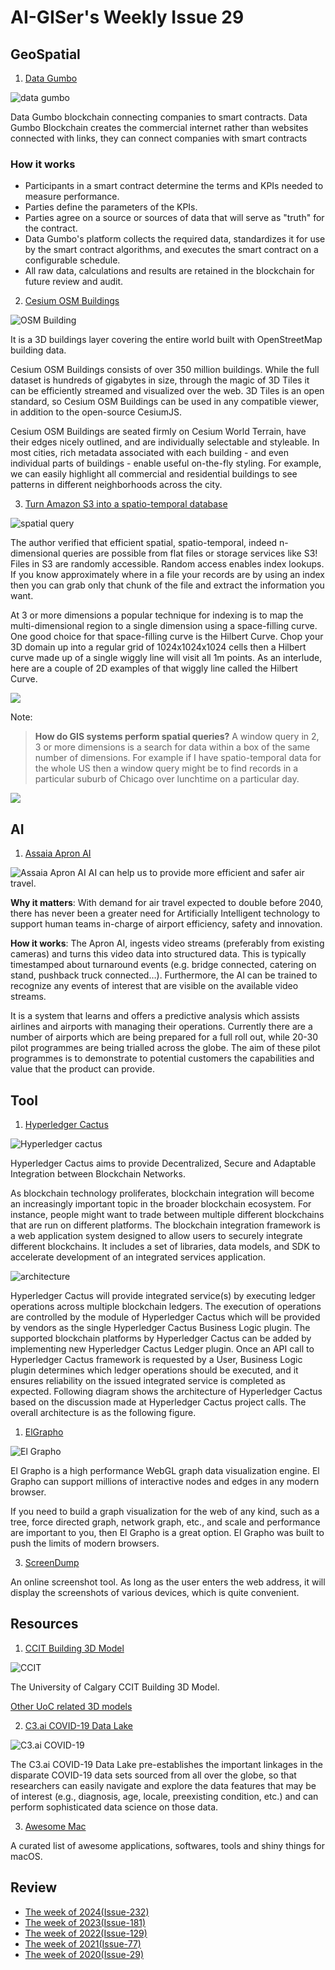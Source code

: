 # AI-GISer's Weekly Issue 29

## GeoSpatial

1. [Data Gumbo](www.datagumbo.com)

![data gumbo](https://static.wixstatic.com/media/ab5a18_b030ff9d99754cf5b3b9f03104010753~mv2.gif)

Data Gumbo blockchain connecting companies to smart contracts. Data Gumbo Blockchain creates the commercial internet rather than websites connected with links, they can connect companies with smart contracts

### **How it works**

- Participants in a smart contract determine the terms and KPIs needed to measure performance.
- Parties define the parameters of the KPIs.
- Parties agree on a source or sources of data that will serve as "truth" for the contract.
- Data Gumbo's platform collects the required data, standardizes it for use by the smart contract algorithms, and executes the smart contract on a configurable schedule.
- All raw data, calculations and results are retained in the blockchain for future review and audit.

2. [Cesium OSM Buildings](https://cesium.com/blog/2020/06/01/cesium-osm-buildings/)

![OSM Building](https://cesium.com/blog/images/2020/05-28/styling.jpg)

It is a 3D buildings layer covering the entire world built with OpenStreetMap building data.

Cesium OSM Buildings consists of over 350 million buildings. While the full dataset is hundreds of gigabytes in size, through the magic of 3D Tiles it can be efficiently streamed and visualized over the web. 3D Tiles is an open standard, so Cesium OSM Buildings can be used in any compatible viewer, in addition to the open-source CesiumJS.

Cesium OSM Buildings are seated firmly on Cesium World Terrain, have their edges nicely outlined, and are individually selectable and styleable. In most cities, rich metadata associated with each building - and even individual parts of buildings - enable useful on-the-fly styling. For example, we can easily highlight all commercial and residential buildings to see patterns in different neighborhoods across the city.

3. [Turn Amazon S3 into a spatio-temporal database](https://towardsdatascience.com/turn-amazon-s3-into-a-spatio-temporal-database-40f1a210e943)

![spatial query](https://miro.medium.com/max/1200/1*-N2fKsu9uoZtdCinCDUxAw.png)

The author verified that efficient spatial, spatio-temporal, indeed n-dimensional queries are possible from flat files or storage services like S3! Files in S3 are randomly accessible. Random access enables index lookups. If you know approximately where in a file your records are by using an index then you can grab only that chunk of the file and extract the information you want.

At 3 or more dimensions a popular technique for indexing is to map the multi-dimensional region to a single dimension using a space-filling curve. One good choice for that space-filling curve is the Hilbert Curve. Chop your 3D domain up into a regular grid of 1024x1024x1024 cells then a Hilbert curve made up of a single wiggly line will visit all 1m points.
As an interlude, here are a couple of 2D examples of that wiggly line called the Hilbert Curve.

![](https://miro.medium.com/max/338/1*ezqzKwY9WlcMLvZcr6Ao0A.png)

Note:

> **How do GIS systems perform spatial queries?**
> A window query in 2, 3 or more dimensions is a search for data within a box of the same number of dimensions. For example if I have spatio-temporal data for the whole US then a window query might be to find records in a particular suburb of Chicago over lunchtime on a particular day.

![](https://miro.medium.com/max/846/1*gBVQrx8BLUKV-Xiqb8ZvYg.png)

## AI

1. [Assaia Apron AI](https://assaia.com/)

![Assaia Apron AI](https://i1.wp.com/techdrive.co/wp-content/uploads/2019/09/screenshot-2019-09-02-at-10.29.04.png?resize=1024%2C483&ssl=1)
AI can help us to provide more efficient and safer air travel.

**Why it matters**: With demand for air travel expected to double before 2040, there has never been a greater need for Artificially Intelligent technology to support human teams in-charge of airport efficiency, safety and innovation.

**How it works**: The Apron AI, ingests video streams (preferably from existing cameras) and turns this video data into structured data. This is typically timestamped about turnaround events (e.g. bridge connected, catering on stand, pushback truck connected…). Furthermore, the AI can be trained to recognize any events of interest that are visible on the available video streams.

It is a system that learns and offers a predictive analysis which assists airlines and airports with managing their operations. Currently there are a number of airports which are being prepared for a full roll out, while 20-30 pilot programmes are being trialled across the globe. The aim of these pilot programmes is to demonstrate to potential customers the capabilities and value that the product can provide.

## Tool

1. [Hyperledger Cactus](https://github.com/hyperledger/cactus)

![Hyperledger cactus](https://github.com/hyperledger/cactus/raw/master/images/HL_Cactus_Logo_Color.png)

Hyperledger Cactus aims to provide Decentralized, Secure and Adaptable Integration between Blockchain Networks.

As blockchain technology proliferates, blockchain integration will become an increasingly important topic in the broader blockchain ecosystem. For instance, people might want to trade between multiple different blockchains that are run on different platforms. The blockchain integration framework is a web application system designed to allow users to securely integrate different blockchains. It includes a set of libraries, data models, and SDK to accelerate development of an integrated services application.

![architecture](https://github.com/hyperledger/cactus/raw/master/whitepaper/architecture-with-plugin-and-routing.png)

Hyperledger Cactus will provide integrated service(s) by executing ledger operations across multiple blockchain ledgers. The execution of operations are controlled by the module of Hyperledger Cactus which will be provided by vendors as the single Hyperledger Cactus Business Logic plugin. The supported blockchain platforms by Hyperledger Cactus can be added by implementing new Hyperledger Cactus Ledger plugin. Once an API call to Hyperledger Cactus framework is requested by a User, Business Logic plugin determines which ledger operations should be executed, and it ensures reliability on the issued integrated service is completed as expected. Following diagram shows the architecture of Hyperledger Cactus based on the discussion made at Hyperledger Cactus project calls. The overall architecture is as the following figure.

1. [ElGrapho](https://github.com/ericdrowell/ElGrapho)

![El Grapho](https://raw.githubusercontent.com/ericdrowell/ElGrapho/master/img/elgrapho-examples.png)

El Grapho is a high performance WebGL graph data visualization engine. El Grapho can support millions of interactive nodes and edges in any modern browser.

If you need to build a graph visualization for the web of any kind, such as a tree, force directed graph, network graph, etc., and scale and performance are important to you, then El Grapho is a great option. El Grapho was built to push the limits of modern browsers.

3. [ScreenDump](https://screendump.techulus.com/)

An online screenshot tool. As long as the user enters the web address, it will display the screenshots of various devices, which is quite convenient.

## Resources

1. [CCIT Building 3D Model](https://3dwarehouse.sketchup.com/model/ff2f7242ef543c75877c3eaabf0f1f40/CCIT-Building)

![CCIT](https://3dwarehouse.sketchup.com/warehouse/v1.0/publiccontent/cffb6cf2-c824-4fcf-9a1e-bc1274ee8773)

The University of Calgary CCIT Building 3D Model.

[Other UoC related 3D models](https://3dwarehouse.sketchup.com/collection/ceee48e54fbb5199877c3eaabf0f1f40/The-University-of-Calgary)

2. [C3.ai COVID-19 Data Lake](https://c3.ai/products/c3-ai-covid-19-data-lake/)

![C3.ai COVID-19 ](https://specials-images.forbesimg.com/imageserve/5ece57cd523e370006886509/960x0.jpg?fit=scale)

The C3.ai COVID-19 Data Lake pre-establishes the important linkages in the disparate COVID-19 data sets sourced from all over the globe, so that researchers can easily navigate and explore the data features that may be of interest (e.g., diagnosis, age, locale, preexisting condition, etc.) and can perform sophisticated data science on those data.

3. [Awesome Mac](https://github.com/jaywcjlove/awesome-mac)

A curated list of awesome applications, softwares, tools and shiny things for macOS.

## Review

- [The week of 2024(Issue-232)](../2024/issue-232.md)
- [The week of 2023(Issue-181)](../2023/issue-181.md)
- [The week of 2022(Issue-129)](../2022/issue-129.md)
- [The week of 2021(Issue-77)](../2021/issue-77.md)
- [The week of 2020(Issue-29)](../2020/issue-29.md)
